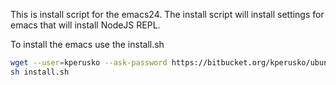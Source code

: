 This is install script for the emacs24. The install script will install settings for emacs that will install NodeJS REPL.

To install the emacs use the install.sh

```sh
wget --user=kperusko --ask-password https://bitbucket.org/kperusko/ubuntu_settings/raw/master/emacs/install.sh
sh install.sh
```